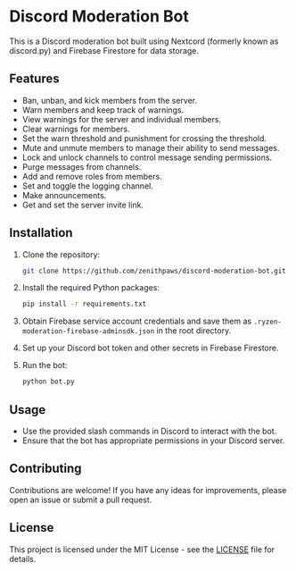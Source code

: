 # Discord Moderation Bot

This is a Discord moderation bot built using Nextcord (formerly known as discord.py) and Firebase Firestore for data storage.

## Features

- Ban, unban, and kick members from the server.
- Warn members and keep track of warnings.
- View warnings for the server and individual members.
- Clear warnings for members.
- Set the warn threshold and punishment for crossing the threshold.
- Mute and unmute members to manage their ability to send messages.
- Lock and unlock channels to control message sending permissions.
- Purge messages from channels.
- Add and remove roles from members.
- Set and toggle the logging channel.
- Make announcements.
- Get and set the server invite link.

## Installation

1. Clone the repository:

   ```bash
   git clone https://github.com/zenithpaws/discord-moderation-bot.git
   ```

2. Install the required Python packages:

   ```bash
   pip install -r requirements.txt
   ```

3. Obtain Firebase service account credentials and save them as `.ryzen-moderation-firebase-adminsdk.json` in the root directory.

4. Set up your Discord bot token and other secrets in Firebase Firestore.

5. Run the bot:

   ```bash
   python bot.py
   ```

## Usage

- Use the provided slash commands in Discord to interact with the bot.
- Ensure that the bot has appropriate permissions in your Discord server.

## Contributing

Contributions are welcome! If you have any ideas for improvements, please open an issue or submit a pull request.

## License

This project is licensed under the MIT License - see the [LICENSE](LICENSE) file for details.
